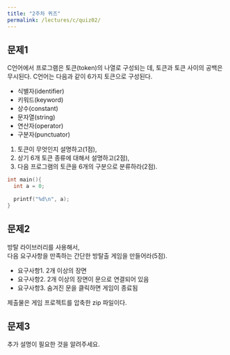 ```yaml
---
title: "2주차 퀴즈"
permalink: /lectures/c/quiz02/
---
```


## 문제1
C언어에서 프로그램은 토큰(token)의 나열로 구성되는 데, 토큰과 토큰 사이의 공백은 무시된다.
C언어는 다음과 같이 6가지 토큰으로 구성된다.

- 식별자(identifier)
- 키워드(keyword)
- 상수(constant)
- 문자열(string)
- 연산자(operator)
- 구분자(punctuator)

1) 토큰이 무엇인지 설명하고(1점),<br />
2) 상기 6개 토큰 종류에 대해서 설명하고(2점),<br />
3) 다음 프로그램의 토큰을 6개의 구분으로 분류하라(2점).

```c
int main(){
  int a = 0;
  
  printf("%d\n", a);
}
```

## 문제2
방탈 라이브러리를 사용해서,<br />
다음 요구사항을 만족하는 간단한 방탈출 게임을 만들어라(5점).

- 요구사항1. 2개 이상의 장면
- 요구사항2. 2개 이상의 장면이 문으로 연결되어 있음
- 요구사항3. 숨겨진 문을 클릭하면 게임이 종료됨

제출물은 게임 프로젝트를 압축한 zip 파일이다.

## 문제3
추가 설명이 필요한 것을 알려주세요.
